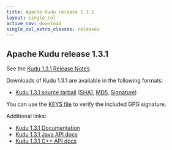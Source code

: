 ```yaml
---
title: Apache Kudu release 1.3.1
layout: single_col
active_nav: download
single_col_extra_classes: releases
---
```


<!--

Licensed to the Apache Software Foundation (ASF) under one
or more contributor license agreements.  See the NOTICE file
distributed with this work for additional information
regarding copyright ownership.  The ASF licenses this file
to you under the Apache License, Version 2.0 (the
"License"); you may not use this file except in compliance
with the License.  You may obtain a copy of the License at

  http://www.apache.org/licenses/LICENSE-2.0

Unless required by applicable law or agreed to in writing,
software distributed under the License is distributed on an
"AS IS" BASIS, WITHOUT WARRANTIES OR CONDITIONS OF ANY
KIND, either express or implied.  See the License for the
specific language governing permissions and limitations
under the License.

-->

## Apache Kudu release 1.3.1

See the [Kudu 1.3.1 Release Notes](docs/release_notes.html).

Downloads of Kudu 1.3.1 are available in the following formats:

* [Kudu 1.3.1 source tarball](http://www.apache.org/closer.cgi?filename=kudu/1.3.1/apache-kudu-1.3.1.tar.gz&action=download)
  ([SHA1](https://www.apache.org/dist/kudu/1.3.1/apache-kudu-1.3.1.tar.gz.sha),
  [MD5](https://www.apache.org/dist/kudu/1.3.1/apache-kudu-1.3.1.tar.gz.md5),
  [Signature](https://www.apache.org/dist/kudu/1.3.1/apache-kudu-1.3.1.tar.gz.asc))

You can use the [KEYS file](https://www.apache.org/dist/kudu/KEYS) to verify the included GPG signature.

Additional links:

* [Kudu 1.3.1 Documentation](docs/)
* [Kudu 1.3.1 Java API docs](apidocs/)
* [Kudu 1.3.1 C++ API docs](cpp-client-api/)
